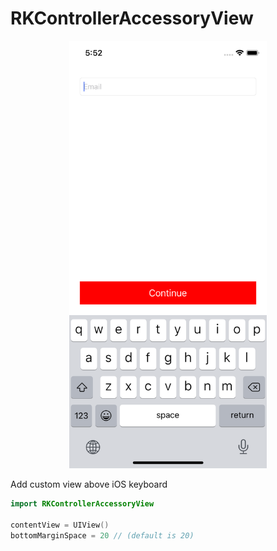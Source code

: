 # RKControllerAccessoryView

<p align="center">
<img src="Images/demo.png" alt="RKControllerAccessoryView" title="RKControllerAccessoryView" width="316" height="684"/>
</p>

Add custom view above iOS keyboard


```swift
import RKControllerAccessoryView

contentView = UIView()
bottomMarginSpace = 20 // (default is 20)
```
